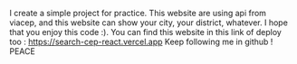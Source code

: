 I create a simple project for practice. This website are using api from viacep, and this website can show your city, your district, whatever. I hope that you enjoy this code :). You can find this website in this link of deploy too : https://search-cep-react.vercel.app
Keep following me in github ! PEACE 
